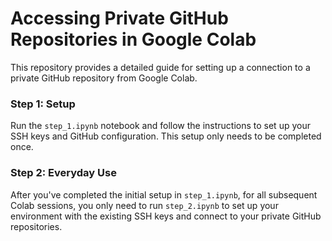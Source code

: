 # Accessing Private GitHub Repositories in Google Colab

This repository provides a detailed guide for setting up a connection to a private GitHub repository from Google Colab. 

### Step 1: Setup

Run the `step_1.ipynb` notebook and follow the instructions to set up your SSH keys and GitHub configuration. This setup only needs to be completed once.

### Step 2: Everyday Use

After you've completed the initial setup in `step_1.ipynb`, for all subsequent Colab sessions, you only need to run `step_2.ipynb` to set up your environment with the existing SSH keys and connect to your private GitHub repositories.

